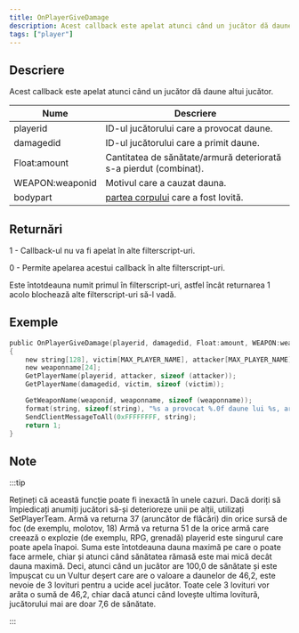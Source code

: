 ```yaml
---
title: OnPlayerGiveDamage
description: Acest callback este apelat atunci când un jucător dă daune altui jucător.
tags: ["player"]
---
```


<VersionWarn name='callback' version='SA-MP 0.3d' />

## Descriere

Acest callback este apelat atunci când un jucător dă daune altui jucător.

| Nume            | Descriere                                                         |
|-----------------|-------------------------------------------------------------------|
| playerid        | ID-ul jucătorului care a provocat daune.                          |
| damagedid       | ID-ul jucătorului care a primit daune.                            |
| Float:amount    | Cantitatea de sănătate/armură deteriorată s-a pierdut (combinat). |
| WEAPON:weaponid | Motivul care a cauzat dauna.                                      |
| bodypart        | [partea corpului](../resources/bodyparts) care a fost lovită.     |

## Returnări

1 - Callback-ul nu va fi apelat în alte filterscript-uri.

0 - Permite apelarea acestui callback în alte filterscript-uri.

Este întotdeauna numit primul în filterscript-uri, astfel încât returnarea 1 acolo blochează alte filterscript-uri să-l vadă.

## Exemple

```c
public OnPlayerGiveDamage(playerid, damagedid, Float:amount, WEAPON:weaponid, bodypart)
{
    new string[128], victim[MAX_PLAYER_NAME], attacker[MAX_PLAYER_NAME];
    new weaponname[24];
    GetPlayerName(playerid, attacker, sizeof (attacker));
    GetPlayerName(damagedid, victim, sizeof (victim));

    GetWeaponName(weaponid, weaponname, sizeof (weaponname));
    format(string, sizeof(string), "%s a provocat %.0f daune lui %s, armă: %s, partea corpului: %d", attacker, amount, victim, weaponname, bodypart);
    SendClientMessageToAll(0xFFFFFFFF, string);
    return 1;
}
```

## Note

:::tip

Rețineți că această funcție poate fi inexactă în unele cazuri. Dacă doriți să împiedicați anumiți jucători să-și deterioreze unii pe alții, utilizați SetPlayerTeam. Armă va returna 37 (aruncător de flăcări) din orice sursă de foc (de exemplu, molotov, 18) Armă va returna 51 de la orice armă care creează o explozie (de exemplu, RPG, grenadă) playerid este singurul care poate apela înapoi. Suma este întotdeauna dauna maximă pe care o poate face armele, chiar și atunci când sănătatea rămasă este mai mică decât dauna maximă. Deci, atunci când un jucător are 100,0 de sănătate și este împușcat cu un Vultur deșert care are o valoare a daunelor de 46,2, este nevoie de 3 lovituri pentru a ucide acel jucător. Toate cele 3 lovituri vor arăta o sumă de 46,2, chiar dacă atunci când lovește ultima lovitură, jucătorului mai are doar 7,6 de sănătate.

:::
